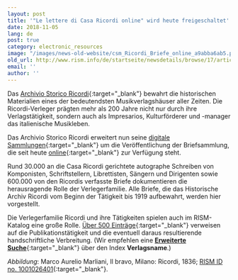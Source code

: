 ```yaml
---
layout: post
title: '"Le lettere di Casa Ricordi online" wird heute freigeschaltet'
date: 2018-11-05
lang: de
post: true
category: electronic_resources
image: "/images/news-old-website/csm_Ricordi_Briefe_online_a9abba6ab5.png"
old_url: http://www.rism.info/de/startseite/newsdetails/browse/17/article/64/le-lettere-di-casa-ricordi-online-launches-today.html
email: ''
author: ''
---
```


Das [Archivio Storico Ricordi](https://www.archivioricordi.com/){:target="_blank"} bewahrt die historischen Materialien eines der bedeutendsten Musikverlagshäuser aller Zeiten. Die Ricordi-Verleger prägten mehr als 200 Jahre nicht nur durch ihre Verlagstätigkeit, sondern auch als Impresarios, Kulturförderer und -manager das italienische Musikleben.

Das Archivio Storico Ricordi erweitert nun seine [digitale Sammlungen](https://digital.archivioricordi.com/){:target="_blank"} um die Veröffentlichung der Briefsammlung, die seit heute [online](https://letters.archivioricordi.com/){:target="_blank"} zur Verfügung steht.

Rund 30.000 an die Casa Ricordi gerichtete autographe Schreiben von Komponisten, Schriftstellern, Librettisten, Sängern und Dirigenten sowie 600.000 von den Ricordis verfasste Briefe dokumentieren die herausragende Rolle der Verlegerfamilie. Alle Briefe, die das Historische Archiv Ricordi vom Beginn der Tätigkeit bis 1919 aufbewahrt, werden hier vorgestellt.

Die Verlegerfamilie Ricordi und ihre Tätigkeiten spielen auch im RISM-Katalog eine große Rolle. [Über 500 Einträge](https://opac.rism.info/search?View=rism&institution=ricordi){:target="_blank"} verweisen auf die Publikationstätigkeit und die eventuell daraus resultierende handschriftliche Verbreitung. (Wir empfehlen eine [**Erweiterte Suche**](https://opac.rism.info/index.php?id=22){:target="_blank"} über den Index **Verlagsname**.)

_Abbildung_: Marco Aurelio Marliani, Il bravo, Milano: Ricordi, 1836; [RISM ID no. 1001026401](https://opac.rism.info/search?id=1001026401&View=rism&Language=en){:target="_blank"}.
